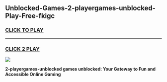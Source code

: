 
## Unblocked-Games-2-playergames-unblocked-Play-Free-fkigc
<h3>
<a href="https://premium76.site?title=2-playergames-unblocked&ref=21A">CLICK TO PLAY</a></h3>
<hr>

<h3>
<a href="https://premium76.site?title=2-playergames-unblocked&ref=21A">CLICK 2 PLAY</a>
  
</h3>

<a href="https://premium76.site?title=2-playergames-unblocked&ref=21A"><img src="https://clearcache.store/games.png"></a>


**2-playergames-unblocked games unblocked: Your Gateway to Fun and Accessible Online Gaming**
